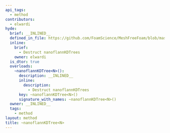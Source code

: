 ```yaml
---
api_tags:
  - method
contributors:
  - elwardi
hyde:
  brief: __INLINED__
  defined_in_file: https://github.com/FoamScience/MeshFreeFoam/blob/master/src/meshfree/https:/github.com/FoamScience/MeshFreeFoam/blob/master/src/meshfree/https:/github.com/FoamScience/MeshFreeFoam/blob/master/src/meshfree/https:/github.com/FoamScience/MeshFreeFoam/blob/master/src/meshfree/https:/github.com/FoamScience/MeshFreeFoam/blob/master/src/meshfree/https:/github.com/FoamScience/MeshFreeFoam/blob/master/src/meshfree/https:/github.com/FoamScience/MeshFreeFoam/blob/master/src/meshfree/https:/github.com/FoamScience/MeshFreeFoam/blob/master/src/meshfree/kdTrees/nanoflannKDTree/nanoflannKDTree.H
  inline:
    brief:
      - Destruct nanoflannKDTrees
    owner: elwardi
  is_dtor: true
  overloads:
    ~nanoflannKDTree<N>():
      description: __INLINED__
      inline:
        description:
          - Destruct nanoflannKDTrees
      key: ~nanoflannKDTree<N>()
      signature_with_names: ~nanoflannKDTree<N>()
  owner: __INLINED__
  tags:
    - method
layout: method
title: ~nanoflannKDTree<N>
---
```


